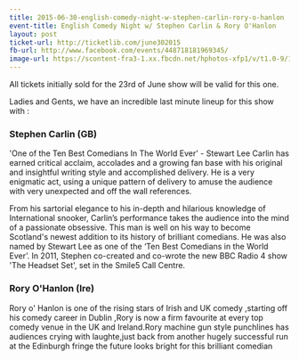 ```yaml
---
title: 2015-06-30-english-comedy-night-w-stephen-carlin-rory-o-hanlon
event-title: English Comedy Night w/ Stephen Carlin & Rory O'Hanlon
layout: post
ticket-url: http://ticketlib.com/june302015
fb-url: http://www.facebook.com/events/448718181969345/
image-url: https://scontent-fra3-1.xx.fbcdn.net/hphotos-xfp1/v/t1.0-9/10984248_935311779865215_3460459720909735172_n.jpg?oh=00326f3d64e8a469b49fc6893ad2cc2c&oe=562B5CE4
---
```


All tickets initially sold for the 23rd of June show will be valid for this one.

Ladies and Gents, we have an incredible last minute lineup for this show with :

### Stephen Carlin (GB)
'One of the Ten Best Comedians In The World Ever' - Stewart Lee
Carlin has earned critical acclaim, accolades and a growing fan base with his original and insightful writing style and accomplished delivery. He is a very enigmatic act, using a unique pattern of delivery to amuse the audience with very unexpected and off the wall references. 

From his sartorial elegance to his in-depth and hilarious knowledge of International snooker, Carlin’s performance takes the audience into the mind of a passionate obsessive. This man is well on his way to become Scotland's newest addition to its history of brilliant comedians. He was also named by Stewart Lee as one of the ‘Ten Best Comedians in the World Ever’. In 2011, Stephen co-created and co-wrote the new BBC Radio 4 show 'The Headset Set', set in the Smile5 Call Centre.

### Rory O'Hanlon (Ire)
Rory o' Hanlon is one of the rising stars of Irish and UK comedy ,starting off his comedy career in Dublin ,Rory is now a firm favourite at every top comedy venue in the UK and Ireland.Rory machine gun style punchlines has audiences crying with laughte,just back from
another hugely successful run at the Edinburgh fringe the future looks bright for this brilliant comedian